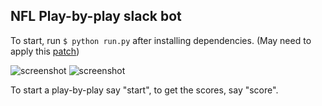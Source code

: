 ## NFL Play-by-play slack bot
To start, run `$ python run.py` after installing dependencies. (May need to apply this [patch](https://github.com/BurntSushi/nflgame/issues/220#issuecomment-239510691))

![screenshot](https://i.sli.mg/dAHZkg.png)
![screenshot](https://i.sli.mg/vw6RmF.png)

To start a play-by-play say "start", to get the scores, say "score".
